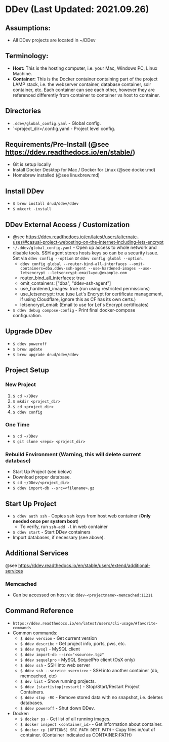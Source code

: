 # DDev (Last Updated: 2021.09.26)

## Assumptions:
* All DDev projects are located in ~/DDev

## Terminology:
* **Host:** This is the hosting computer, i.e. your Mac, Windows PC, Linux Machine.
* **Container:** This is the Docker container containing part of the project LAMP stack, i.e. the webserver container, database container, solr container, etc. Each container can see each other, however they are referenced differently from container to container vs host to container.

## Directories
* `.ddev/global_config.yaml` - Global config.
* `<project_dir>/.config.yaml - Project level config.

## Requirements/Pre-Install (@see https://ddev.readthedocs.io/en/stable/)
* Git is setup locally
* Install Docker Desktop for Mac / Docker for Linux (@see docker.md)
* Homebrew installed (@see linuxbrew.md)

## Install DDev
* `$ brew install drud/ddev/ddev`
* `$ mkcert -install`

## DDev External Access / Customization
* @see https://ddev.readthedocs.io/en/latest/users/alternate-uses/#casual-project-webosting-on-the-internet-including-lets-encrypt
* `~/.ddev/global_config.yaml` - Open up access to whole network and disable tools. SSH agent stores hosts keys so can be a security issue. Set via `ddev config --option` or `ddev config global --option`.
  * `ddev config global --router-bind-all-interfaces --omit-containers=dba,ddev-ssh-agent --use-hardened-images --use-letsencrypt --letsencrypt-email=you@example.com`
  * router\_bind\_all\_interfaces: true 
  * omit\_containers: 	["dba", "ddev-ssh-agent"]
  * use\_hardened\_images: true (run using restricted permissions)
  * use\_letsencrypt: true (use Let's Encrypt for certificate management, if using Cloudflare, ignore this as CF has its own certs.)
  * letsencrypt\_email: <email> (Email to use for Let's Encrypt certificates)
* `$ ddev debug compose-config` - Print final docker-compose configuration.
  
## Upgrade DDev
* `$ ddev poweroff`
* `$ brew update`
* `$ brew upgrade drud/ddev/ddev`

## Project Setup
### New Project
1. `$ cd ~/DDev`
2. `$ mkdir <project_dir>`
3. `$ cd <project_dir>`
4. `$ ddev config`

### One Time
* `$ cd ~/DDev`
* `$ git clone <repo> <project_dir>`

### Rebuild Environment (Warning, this will delete current database)
* Start Up Project (see below)
* Download proper database.
* `$ cd ~/DDev/<project_dir>`
* `$ ddev import-db --src=<filename>.gz`

## Start Up Project
* `$ ddev auth ssh` - Copies ssh keys from host web container (**Only needed once per system boot**)
  * To verify, run `ssh-add -l` in web container
* `$ ddev start` - Start DDev containers
* Import databases, if necessary (see above).

## Additional Services
@see https://ddev.readthedocs.io/en/stable/users/extend/additional-services

### Memcached
* Can be accessed on host via: `ddev-<projectname>-memcached:11211`

## Command Reference
* `https://ddev.readthedocs.io/en/latest/users/cli-usage/#favorite-commands`
* Common commands:
  * `$ ddev version` - Get current version
  * `$ ddev describe` - Get project info, ports, pws, etc.
  * `$ ddev mysql` - MySQL client
  * `$ ddev import-db --src="<source>.tgz"`
  * `$ ddev sequelpro` - MySQL SequelPro client (OsX only)
  * `$ ddev ssh` - SSH into web server
  * `$ ddev ssh --service <service>` - SSH into another container (db, memcached, etc)
  * `$ dev list` - Show running projects.
  * `$ ddev [start|stop|restart]` - Stop/Start/Restart Project Containers.
  * `$ ddev stop -RO` - Remove stored data with no snapshot, i.e. deletes databases.
  * `$ ddev poweroff` - Shut down DDev.
* Docker:
	* `$ docker ps` - Get list of all running images.
	* `$ docker inspect <container_id>` - Get information about container.
	* `$ docker cp [OPTIONS] SRC_PATH DEST_PATH` - Copy files in/out of container. (Container indicated as CONTAINER:PATH)
